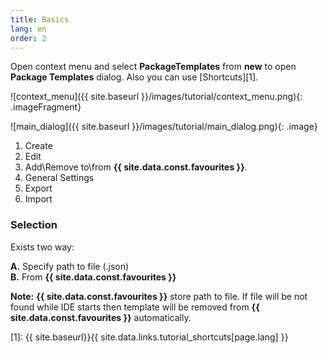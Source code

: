 ```yaml
---
title: Basics
lang: en
order: 2
---
```


Open context menu and select **PackageTemplates** from **new** to open **Package Templates** dialog. Also you can use [Shortcuts][1].

![context_menu]({{ site.baseurl }}/images/tutorial/context_menu.png){: .imageFragment}


![main_dialog]({{ site.baseurl }}/images/tutorial/main_dialog.png){: .image}

1. Create
2. Edit
3. Add\Remove to\from **{{ site.data.const.favourites }}**.
4. General Settings
5. Export
6. Import

### Selection
Exists two way:

**А.** Specify path to file (.json)<br>
**B.** From **{{ site.data.const.favourites }}**<br>

**Note:** **{{ site.data.const.favourites }}** store path to file. If file will be not found while IDE starts then template will be removed from **{{ site.data.const.favourites }}** automatically. 

[1]: {{ site.baseurl}}{{ site.data.links.tutorial_shortcuts[page.lang] }}